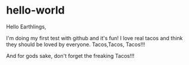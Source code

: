 # hello-world

Hello Earthlings,

I'm doing my first test with github and it's fun! I love real tacos and think they should be loved by everyone. Tacos,Tacos, Tacos!!!

And for gods sake, don't forget the freaking Tacos!!!
